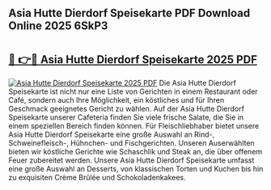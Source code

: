 ## Asia Hutte Dierdorf Speisekarte PDF Download Online 2025 6SkP3

# <h2><a href="http://gca0irt.nevu.top/?p=Asia+Hutte+Dierdorf+Speisekarte">🔗 👉🔴 Asia Hutte Dierdorf Speisekarte 2025 PDF</a></h2>

[![Asia Hutte Dierdorf Speisekarte 2025 PDF](https://i.imgur.com/dBaPXMq.png)](http://gca0irt.nevu.top/?p=Asia+Hutte+Dierdorf+Speisekarte)
Die Asia Hutte Dierdorf Speisekarte ist nicht nur eine Liste von Gerichten in einem Restaurant oder Café, sondern auch Ihre Möglichkeit, ein köstliches und für Ihren Geschmack geeignetes Gericht zu wählen. Auf der Asia Hutte Dierdorf Speisekarte unserer Cafeteria finden Sie viele frische Salate, die Sie in einem speziellen Bereich finden können. Für Fleischliebhaber bietet unsere Asia Hutte Dierdorf Speisekarte eine große Auswahl an Rind-, Schweinefleisch-, Hühnchen- und Fischgerichten. Unseren Auserwählten bieten wir köstliche Gerichte wie Schaschlik und Steak an, die über offenem Feuer zubereitet werden. Unsere Asia Hutte Dierdorf Speisekarte umfasst eine große Auswahl an Desserts, von klassischen Torten und Kuchen bis hin zu exquisiten Crème Brûlée und Schokoladenkakees.
